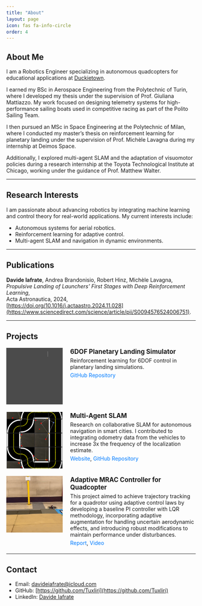 ```yaml
---
title: "About"
layout: page
icon: fas fa-info-circle
order: 4
---
```


## About Me

I am a Robotics Engineer specializing in autonomous quadcopters for educational applications at [Duckietown](https://duckietown.com/).

I earned my BSc in Aerospace Engineering from the Polytechnic of Turin, where I developed my thesis under the supervision of Prof. Giuliana Mattiazzo. My work focused on designing telemetry systems for high-performance sailing boats used in competitive racing as part of the Polito Sailing Team.

I then pursued an MSc in Space Engineering at the Polytechnic of Milan, where I conducted my master’s thesis on reinforcement learning for planetary landing under the supervision of Prof. Michèle Lavagna during my internship at Deimos Space.

Additionally, I explored multi-agent SLAM and the adaptation of visuomotor policies during a research internship at the Toyota Technological Institute at Chicago, working under the guidance of Prof. Matthew Walter.

---

## Research Interests

I am passionate about advancing robotics by integrating machine learning and control theory for real-world applications. My current interests include:

- Autonomous systems for aerial robotics.
- Reinforcement learning for adaptive control.
- Multi-agent SLAM and navigation in dynamic environments.

---

## Publications

**Davide Iafrate**, Andrea Brandonisio, Robert Hinz, Michèle Lavagna,  
*Propulsive Landing of Launchers’ First Stages with Deep Reinforcement Learning*,  
Acta Astronautica, 2024,  
[https://doi.org/10.1016/j.actaastro.2024.11.028](https://www.sciencedirect.com/science/article/pii/S0094576524006751).

---
## Projects

<div style="display: flex; align-items: flex-start; margin-bottom: 20px;">
  <img src="../assets/img/projects/rl_rocket_6dof.gif" alt="6DOF Planetary Landing Simulator" style="width: 150px; height: 150px; object-fit: cover; margin-right: 20px;">
  <div style="flex: 1;">
    <h3 style="margin: 0; font-size: 1.2em;">6DOF Planetary Landing Simulator</h3>
    <p style="margin: 5px 0;">Reinforcement learning for 6DOF control in planetary landing simulations.</p>
    <a href="https://github.com/Tuxliri/RL_rocket_6DOF" style="text-decoration: none; color: #007BFF;">GitHub Repository</a>
  </div>
</div>

<div style="display: flex; align-items: flex-start; margin-bottom: 20px;">
  <img src="../assets/img/projects/autolab_loc.png" alt="Multi-Agent SLAM" style="width: 150px; height: 150px; object-fit: cover; margin-right: 20px;">
  <div style="flex: 1;">
    <h3 style="margin: 0; font-size: 1.2em;">Multi-Agent SLAM</h3>
    <p style="margin: 5px 0;">Research on collaborative SLAM for autonomous navigation in smart cities. I contributed to integrating odometry data from the vehicles to increase 3x the frequency of the localization estimate.</p>
    <a href="https://docs.duckietown.com/ente/opmanual-autolab/localization.html" style="text-decoration: none; color: #007BFF;">Website</a>, 
    <a href="https://github.com/duckietown/dt-autolab-localization/tree/ente" style="text-decoration: none; color: #007BFF;">GitHub Repository</a>
  </div>
</div>

<div style="display: flex; align-items: flex-start; margin-bottom: 20px;">
  <img src="../assets/img/projects/quadcopter_MRAC.gif" alt="Adaptive MRAC Controller for Quadcopter" style="width: 150px; height: 150px; object-fit: cover; margin-right: 20px;">
  <div style="flex: 1;">
    <h3 style="margin: 0; font-size: 1.2em;">Adaptive MRAC Controller for Quadcopter</h3>
    <p style="margin: 5px 0;">This project aimed to achieve trajectory tracking for a quadrotor using adaptive control laws by developing a baseline PI controller with LQR methodology, incorporating adaptive augmentation for handling uncertain aerodynamic effects, and introducing robust modifications to maintain performance under disturbances.</p>
    <a href="https://drive.google.com/file/d/16t8BSKxa3bfU_RHP4xnpEdpsmCwHhyGs/view?usp=sharing" style="text-decoration: none; color: #007BFF;">Report</a>, 
    <a href="https://youtube.com/shorts/GGJCI4cSY00?feature=share" style="text-decoration: none; color: #007BFF;">Video</a>
  </div>
</div>


---

## Contact

- Email: [davideiafrate@icloud.com](mailto:davideiafrate@icloud.com)
- GitHub: [https://github.com/Tuxliri](https://github.com/Tuxliri)
- LinkedIn: [Davide Iafrate](https://www.linkedin.com/in/davide-iafrate-b1a4011bb/)
